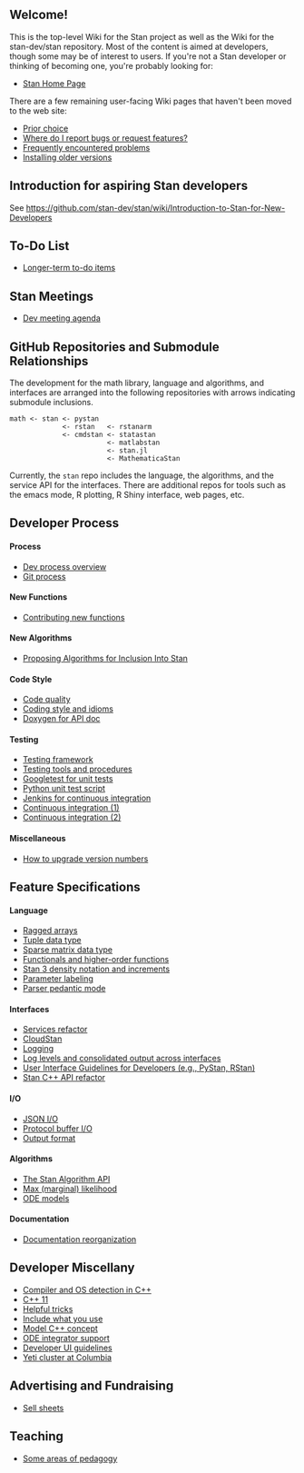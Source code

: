 ## Welcome!

This is the top-level Wiki for the Stan project as well as the Wiki for the stan-dev/stan repository.  Most of the content is aimed at developers, though some may be of interest to users.  If you're not a Stan developer or thinking of becoming one, you're probably looking for:

* [Stan Home Page](http://mc-stan.org/)

There are a few remaining user-facing Wiki pages that haven't been moved to the web site:

* [Prior choice](https://github.com/stan-dev/stan/wiki/Prior-Choice-Recommendations)
* [Where do I report bugs or request features?](https://github.com/stan-dev/stan/wiki/Where-do-I-create-a-new-issue)
* [Frequently encountered problems](https://github.com/stan-dev/stan/wiki/Frequently-Encountered-Problems)
* [Installing older versions](https://github.com/stan-dev/stan/wiki/Installing-Older-Versions-of-Stan-and-RStan)

## Introduction for aspiring Stan developers
See https://github.com/stan-dev/stan/wiki/Introduction-to-Stan-for-New-Developers

## To-Do List

* [Longer-term to-do items](https://github.com/stan-dev/stan/wiki/Longer-Term-To-Do-List)

## Stan Meetings

* [Dev meeting agenda](https://github.com/stan-dev/stan/wiki/Stan-Development-Meeting-Agenda)

## GitHub Repositories and Submodule Relationships

The development for the math library, language and algorithms, and interfaces are arranged into the following repositories with arrows indicating submodule inclusions.

```               
math <- stan <- pystan
             <- rstan   <- rstanarm
             <- cmdstan <- statastan
                        <- matlabstan
                        <- stan.jl
                        <- MathematicaStan
```

Currently, the `stan` repo includes the language, the algorithms, and the service API for the interfaces.  There are additional repos for tools such as the emacs mode, R plotting, R Shiny interface, web pages, etc.

## Developer Process

#### Process

* [Dev process overview](https://github.com/stan-dev/stan/wiki/Developer-process-overview)
* [Git process](https://github.com/stan-dev/stan/wiki/Dev:-Git-Process)

#### New Functions

* [Contributing new functions](https://github.com/stan-dev/stan/wiki/Contributing-New-Functions-to-Stan)

#### New Algorithms

* [Proposing Algorithms for Inclusion Into Stan](https://github.com/stan-dev/stan/wiki/Proposing-Algorithms-for-Inclusion-Into-Stan)

#### Code Style

* [Code quality](https://github.com/stan-dev/stan/wiki/Code-Quality)
* [Coding style and idioms](https://github.com/stan-dev/stan/wiki/Coding-Style-and-Idioms)
* [Doxygen for API doc](https://github.com/stan-dev/stan/wiki/How-to-Write-Doxygen-Doc-Comments)

#### Testing

* [Testing framework](https://github.com/stan-dev/stan/wiki/Testing-framework)
* [Testing tools and procedures](https://github.com/stan-dev/stan/wiki/Development-Testing:--Tools-and-Procedures)
* [Googletest for unit tests](https://github.com/stan-dev/stan/wiki/How-to-Write-Unit-Tests-with-GoogleTest)
* [Python unit test script](https://github.com/stan-dev/stan/wiki/Testing-Stan-using-Gnu-Make-and-Python)
* [Jenkins for continuous integration](https://github.com/stan-dev/stan/wiki/Jenkins)
* [Continuous integration (1)](https://github.com/stan-dev/stan/wiki/Continuous-Integration-Testing)
* [Continuous integration (2)](https://github.com/stan-dev/stan/wiki/Testing:-Continuous-Integration)

#### Miscellaneous

* [How to upgrade version numbers](https://github.com/stan-dev/stan/wiki/Process:-upgrade-version-numbers)


## Feature Specifications

#### Language

* [Ragged arrays](https://github.com/stan-dev/stan/wiki/Ragged-array-spec)
* [Tuple data type](https://github.com/stan-dev/stan/wiki/Functional-Spec:-List-Tuple-types)
* [Sparse matrix data type](https://github.com/stan-dev/stan/wiki/Functional-Spec:-Sparse-Matrix-Data-Types)
* [Functionals and higher-order functions](https://github.com/stan-dev/stan/wiki/Functionals-spec)
* [Stan 3 density notation and increments](https://github.com/stan-dev/stan/wiki/Stan-3-Density-Notation-and-Increments)
* [Parameter labeling](https://github.com/stan-dev/stan/wiki/Parameter-Labeling-Specification)
* [Parser pedantic mode](https://github.com/stan-dev/stan/wiki/Stan-Parser-Pedantic-Mode)

#### Interfaces

* [Services refactor](https://github.com/stan-dev/stan/wiki/Services-Refactor-Design-Document)
* [CloudStan](https://github.com/stan-dev/stan/wiki/CloudStan-functional-specification)
* [Logging](https://github.com/stan-dev/stan/wiki/Logging-Spec)
* [Log levels and consolidated output across interfaces](https://github.com/stan-dev/stan/wiki/Design:-Consolidated-Output-for-Sample,-Optimize,-ADVI,-and-Diagnose)
* [User Interface Guidelines for Developers (e.g., PyStan, RStan)](https://github.com/stan-dev/stan/wiki/User-Interface-Guidelines-for-Developers)
* [Stan C++ API refactor](https://github.com/stan-dev/stan/wiki/Stan-Cpp-API-Refactor)

#### I/O

* [JSON I/O](https://github.com/stan-dev/stan/wiki/JSON-for-model-data-and-parameters)
* [Protocol buffer I/O](https://github.com/stan-dev/stan/wiki/Protocol-Buffers-for-serialization-of-input-data,-output-samples,-initial-values,-input-parameters,-and-output-messages,)
* [Output format](https://github.com/stan-dev/stan/wiki/Output-format)

#### Algorithms

* [The Stan Algorithm API](https://github.com/stan-dev/stan/wiki/The-Stan-Algorithm-API)
* [Max (marginal) likelihood](https://github.com/stan-dev/stan/wiki/MLE-and-MML-Design)
* [ODE models](https://github.com/stan-dev/stan/wiki/Complex-ODE-Based-Models)


#### Documentation

* [Documentation reorganization](https://github.com/stan-dev/stan/wiki/Documentation-Organization)



## Developer Miscellany

* [Compiler and OS detection in C++](https://github.com/stan-dev/stan/wiki/Compiler-and-OS-Detection-Macros-for-Cpp)
* [C++ 11](https://github.com/stan-dev/stan/wiki/Cpp11-Upgrade)
* [Helpful tricks](https://github.com/stan-dev/stan/wiki/Dev:-Tricks)
* [Include what you use](https://github.com/stan-dev/stan/wiki/include-what-you-use)
* [Model C++ concept](https://github.com/stan-dev/stan/wiki/Model-Concept)
* [ODE integrator support](https://github.com/stan-dev/stan/wiki/ODE-Integrator-Support)
* [Developer UI guidelines](https://github.com/stan-dev/stan/wiki/User-Interface-Guidelines-for-Developers)
* [Yeti cluster at Columbia](https://github.com/stan-dev/stan/wiki/Yeti-Cluster)

## Advertising and Fundraising

* [Sell sheets](https://github.com/stan-dev/stan/wiki/Stan-Advertising-Webpages)

## Teaching

* [Some areas of pedagogy](https://github.com/stan-dev/stan/wiki/Pedagogy)
